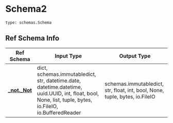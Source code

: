 # Schema2
```
type: schemas.Schema
```

## Ref Schema Info
Ref Schema | Input Type | Output Type
---------- | ---------- | -----------
[**_not._Not**](../../../../../../../components/schema/_not.md) | dict, schemas.immutabledict, str, datetime.date, datetime.datetime, uuid.UUID, int, float, bool, None, list, tuple, bytes, io.FileIO, io.BufferedReader | schemas.immutabledict, str, float, int, bool, None, tuple, bytes, io.FileIO
